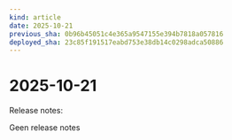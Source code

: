 ```yaml
---
kind: article
date: 2025-10-21
previous_sha: 0b96b45051c4e365a9547155e394b7818a057816
deployed_sha: 23c85f191517eabd753e38db14c0298adca50886
---
```


# 2025-10-21

Release notes:

Geen release notes
